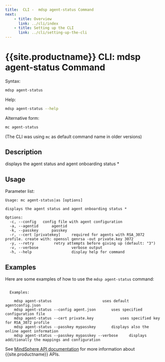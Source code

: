 ```yaml
---
title:  CLI -  mdsp agent-status Command
next:
    - title: Overview
      link: ../cli/index
    - title: Setting up the CLI
      link: ../cli/setting-up-the-cli
---
```


# {{site.productname}} CLI: mdsp agent-status Command

Syntax:

```bash
mdsp agent-status
```

Help:

```bash
mdsp agent-status --help
```

Alternative form:

```bash
mc agent-status
```

(The CLI was using `mc` as default command name in older versions)

## Description

displays the agent status and agent onboarding status *

## Usage

Parameter list:

```text
Usage: mc agent-status|as [options]

displays the agent status and agent onboarding status *

Options:
  -c, --config   config file with agent configuration
  -a, --agentid      agentid
  -k, --passkey      passkey
  -r, --cert [privatekey]     required for agents with RSA_3072 profile. create with: openssl genrsa -out private.key 3072
  -y, --retry         retry attempts before giving up (default: "3")
  -v, --verbose               verbose output
  -h, --help                  display help for command

```

## Examples

Here are some examples of how to use the `mdsp agent-status` command:

```text

  Examples:

    mdsp agent-status   					uses default agentconfig.json
    mdsp agent-status --config agent.json 		uses specified configuration file
    mdsp agent-status --cert private.key 			uses specified key for RSA_3072 profile
    mdsp agent-status --passkey mypasskey 		displays also the online agent information
    mdsp agent-status --passkey mypasskey --verbose 	displays additionally the mappings and configuration

```

See [MindSphere API documentation](https://documentation.mindsphere.io/MindSphere/apis/index.html) for more information about {{site.productname}} APIs.
